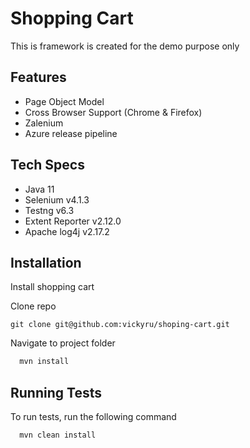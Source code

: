 
# Shopping Cart

This is framework is created for the demo purpose only


## Features

- Page Object Model
- Cross Browser Support (Chrome & Firefox)
- Zalenium
- Azure release pipeline


## Tech Specs
- Java 11
- Selenium v4.1.3
- Testng v6.3
- Extent Reporter v2.12.0
- Apache log4j v2.17.2
## Installation

Install shopping cart

Clone repo
```git
git clone git@github.com:vickyru/shoping-cart.git 
```
Navigate to project folder

```bash
  mvn install
```

## Running Tests

To run tests, run the following command

```bash
  mvn clean install
```
